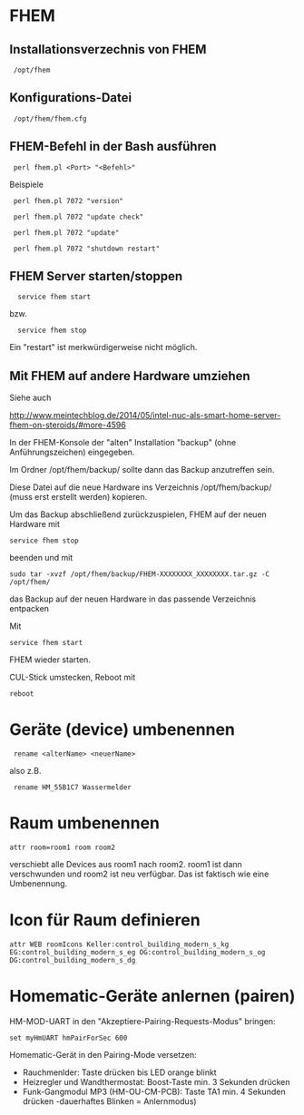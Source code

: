 # FHEM
## Installationsverzechnis von FHEM

     /opt/fhem 

## Konfigurations-Datei

     /opt/fhem/fhem.cfg

## FHEM-Befehl in der Bash ausführen

     perl fhem.pl <Port> "<Befehl>" 
     
Beispiele

     perl fhem.pl 7072 "version" 
     
     perl fhem.pl 7072 "update check" 

     perl fhem.pl 7072 "update"
     
     perl fhem.pl 7072 "shutdown restart"

## FHEM Server starten/stoppen

      service fhem start

bzw.

      service fhem stop

Ein "restart" ist merkwürdigerweise nicht möglich.


## Mit FHEM auf andere Hardware umziehen

Siehe auch

http://www.meintechblog.de/2014/05/intel-nuc-als-smart-home-server-fhem-on-steroids/#more-4596

In der FHEM-Konsole der "alten" Installation "backup" (ohne Anführungszeichen) eingegeben.

Im Ordner /opt/fhem/backup/ sollte dann das Backup anzutreffen sein.

Diese Datei auf die neue Hardware ins Verzeichnis /opt/fhem/backup/ (muss erst erstellt werden) kopieren.

Um das Backup abschließend zurückzuspielen, FHEM auf der neuen Hardware mit

    service fhem stop

beenden und mit 

    sudo tar -xvzf /opt/fhem/backup/FHEM-XXXXXXXX_XXXXXXXX.tar.gz -C /opt/fhem/

das Backup auf der neuen Hardware in das passende Verzeichnis entpacken

Mit

    service fhem start

FHEM wieder starten.

CUL-Stick umstecken, Reboot mit
    
    reboot

# Geräte (device) umbenennen

     rename <alterName> <neuerName>

also z.B.

     rename HM_55B1C7 Wassermelder

# Raum umbenennen


    attr room=room1 room room2

verschiebt alle Devices aus room1 nach room2. room1 ist dann verschwunden und room2 ist neu verfügbar. Das ist faktisch wie eine Umbenennung.

# Icon für Raum definieren

    attr WEB roomIcons Keller:control_building_modern_s_kg  EG:control_building_modern_s_eg OG:control_building_modern_s_og  DG:control_building_modern_s_dg
    
# Homematic-Geräte anlernen (pairen)

HM-MOD-UART in den "Akzeptiere-Pairing-Requests-Modus" bringen:

    set myHmUART hmPairForSec 600

Homematic-Gerät in den Pairing-Mode versetzen:

* Rauchmenlder: Taste drücken bis LED orange blinkt
* Heizregler und Wandthermostat: Boost-Taste min. 3 Sekunden drücken
* Funk-Gangmodul MP3 (HM-OU-CM-PCB): Taste TA1 min. 4 Sekunden drücken -dauerhaftes Blinken = Anlernmodus)
